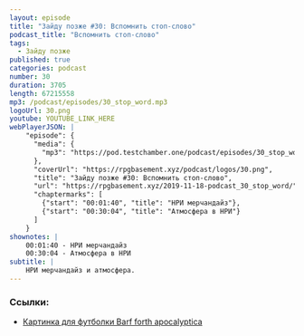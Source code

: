 ```yaml
---
layout: episode
title: "Зайду позже #30: Вспомнить стоп-слово"
podcast_title: "Вспомнить стоп-слово"
tags:
  - Зайду позже
published: true
categories: podcast
number: 30
duration: 3705
length: 67215558
mp3: /podcast/episodes/30_stop_word.mp3
logoUrl: 30.png
youtube: YOUTUBE_LINK_HERE
webPlayerJSON: |
    "episode": {
      "media": {
        "mp3": "https://pod.testchamber.one/podcast/episodes/30_stop_word.mp3"
      },
      "coverUrl": "https://rpgbasement.xyz/podcast/logos/30.png",
      "title": "Зайду позже #30: Вспомнить стоп-слово",
      "url": "https://rpgbasement.xyz/2019-11-18-podcast_30_stop_word/",
      "chaptermarks": [
        {"start": "00:01:40", "title": "НРИ мерчандайз"},
        {"start": "00:30:04", "title": "Атмосфера в НРИ"}
      ]
    }
shownotes: |
    00:01:40 - НРИ мерчандайз  
    00:30:04 - Атмосфера в НРИ  
subtitle: |
    НРИ мерчандайз и атмосфера.
---
```


### Ссылки:  
- [Картинка для футболки Barf forth apocalyptica](https://t.me/rpgbasement/106)
